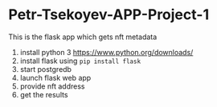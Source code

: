 # Petr-Tsekoyev-APP-Project-1

This is the flask app which gets nft metadata

1. install python 3 https://www.python.org/downloads/
2. install flask using `pip install flask`
3. start postgredb
4. launch flask web app
5. provide nft address
6. get the results
